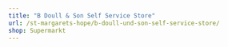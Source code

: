 ```yaml
---
title: "B Doull & Son Self Service Store"
url: /st-margarets-hope/b-doull-und-son-self-service-store/
shop: Supermarkt
---
```

